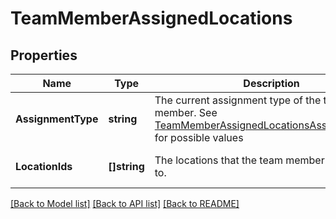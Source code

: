 # TeamMemberAssignedLocations

## Properties
Name | Type | Description | Notes
------------ | ------------- | ------------- | -------------
**AssignmentType** | **string** | The current assignment type of the team member. See [TeamMemberAssignedLocationsAssignmentType](#type-teammemberassignedlocationsassignmenttype) for possible values | [optional] [default to null]
**LocationIds** | **[]string** | The locations that the team member is assigned to. | [optional] [default to null]

[[Back to Model list]](../README.md#documentation-for-models) [[Back to API list]](../README.md#documentation-for-api-endpoints) [[Back to README]](../README.md)

